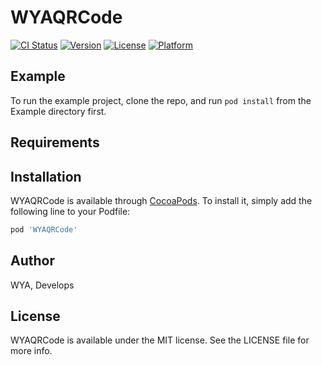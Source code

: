# WYAQRCode

[![CI Status](https://img.shields.io/travis/1228506851@qq.com/WYAQRCode.svg?style=flat)](https://travis-ci.org/1228506851@qq.com/WYAQRCode)
[![Version](https://img.shields.io/cocoapods/v/WYAQRCode.svg?style=flat)](https://cocoapods.org/pods/WYAQRCode)
[![License](https://img.shields.io/cocoapods/l/WYAQRCode.svg?style=flat)](https://cocoapods.org/pods/WYAQRCode)
[![Platform](https://img.shields.io/cocoapods/p/WYAQRCode.svg?style=flat)](https://cocoapods.org/pods/WYAQRCode)

## Example

To run the example project, clone the repo, and run `pod install` from the Example directory first.

## Requirements

## Installation

WYAQRCode is available through [CocoaPods](https://cocoapods.org). To install
it, simply add the following line to your Podfile:

```ruby
pod 'WYAQRCode'
```

## Author

WYA, Develops 

## License

WYAQRCode is available under the MIT license. See the LICENSE file for more info.
